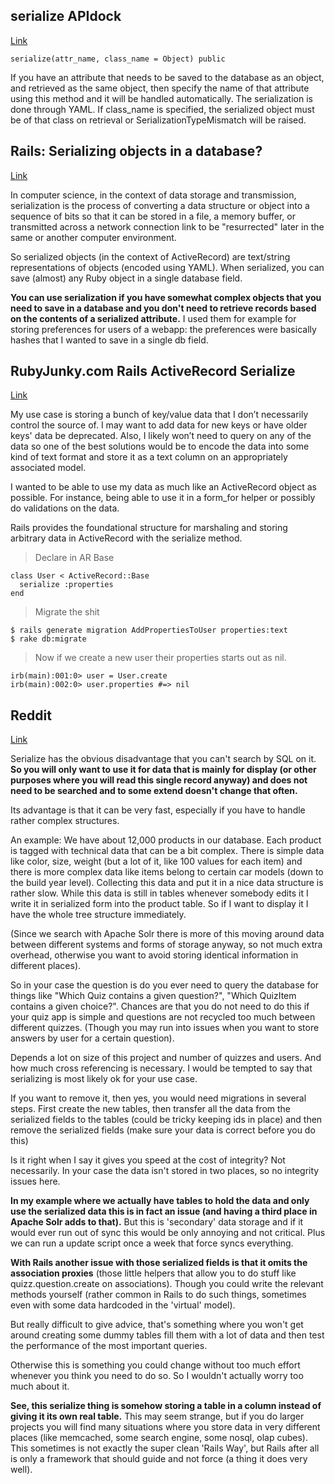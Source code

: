 ## serialize APIdock
[Link](http://apidock.com/rails/ActiveRecord/AttributeMethods/Serialization/ClassMethods/serialize)

    serialize(attr_name, class_name = Object) public

If you have an attribute that needs to be saved to the database as an object, and retrieved as the same object, then specify the name of that attribute using this method and it will be handled automatically. The serialization is done through YAML. If class_name is specified, the serialized object must be of that class on retrieval or SerializationTypeMismatch will be raised.

## Rails: Serializing objects in a database?
[Link](http://stackoverflow.com/questions/2959661/rails-serializing-objects-in-a-database)

In computer science, in the context of data storage and transmission, serialization is the process of converting a data structure or object into a sequence of bits so that it can be stored in a file, a memory buffer, or transmitted across a network connection link to be "resurrected" later in the same or another computer environment.

So serialized objects (in the context of ActiveRecord) are text/string representations of objects (encoded using YAML). When serialized, you can save (almost) any Ruby object in a single database field.

__You can use serialization if you have somewhat complex objects that you need to save in a database and you don't need to retrieve records based on the contents of a serialized attribute.__ I used them for example for storing preferences for users of a webapp: the preferences were basically hashes that I wanted to save in a single db field.

## RubyJunky.com Rails ActiveRecord Serialize
[Link](http://rubyjunky.com/rails-activerecord-serialize.html)

My use case is storing a bunch of key/value data that I don’t necessarily control the source of. I may want to add data for new keys or have older keys' data be deprecated. Also, I likely won’t need to query on any of the data so one of the best solutions would be to encode the data into some kind of text format and store it as a text column on an appropriately associated model.

I wanted to be able to use my data as much like an ActiveRecord object as possible. For instance, being able to use it in a form_for helper or possibly do validations on the data.

Rails provides the foundational structure for marshaling and storing arbitrary data in ActiveRecord with the serialize method.

> Declare in AR Base

    class User < ActiveRecord::Base
      serialize :properties
    end

> Migrate the shit

    $ rails generate migration AddPropertiesToUser properties:text
    $ rake db:migrate

> Now if we create a new user their properties starts out as nil.

    irb(main):001:0> user = User.create
    irb(main):002:0> user.properties #=> nil

## Reddit
[Link](http://www.reddit.com/r/rails/comments/1x63o8/when_to_use_activerecords_serialize/)

Serialize has the obvious disadvantage that you can't search by SQL on it. __So you will only want to use it for data that is mainly for display (or other purposes where you will read this single record anyway) and does not need to be searched and to some extend doesn't change that often.__

Its advantage is that it can be very fast, especially if you have to handle rather complex structures.

An example: We have about 12,000 products in our database. Each product is tagged with technical data that can be a bit complex. There is simple data like color, size, weight (but a lot of it, like 100 values for each item) and there is more complex data like items belong to certain car models (down to the build year level). Collecting this data and put it in a nice data structure is rather slow. While this data is still in tables whenever somebody edits it I write it in serialized form into the product table. So if I want to display it I have the whole tree structure immediately. 

(Since we search with Apache Solr there is more of this moving around data between different systems and forms of storage anyway, so not much extra overhead, otherwise you want to avoid storing identical information in different places).

So in your case the question is do you ever need to query the database for things like "Which Quiz contains a given question?", "Which QuizItem contains a given choice?". Chances are that you do not need to do this if your quiz app is simple and questions are not recycled too much between different quizzes. (Though you may run into issues when you want to store answers by user for a certain question).

Depends a lot on size of this project and number of quizzes and users. And how much cross referencing is necessary. I would be tempted to say that serializing is most likely ok for your use case.

If you want to remove it, then yes, you would need migrations in several steps. First create the new tables, then transfer all the data from the serialized fields to the tables (could be tricky keeping ids in place) and then remove the serialized fields (make sure your data is correct before you do this)

Is it right when I say it gives you speed at the cost of integrity? Not necessarily. In your case the data isn't stored in two places, so no integrity issues here.

__In my example where we actually have tables to hold the data and only use the serialized data this is in fact an issue (and having a third place in Apache Solr adds to that).__ But this is 'secondary' data storage and if it would ever run out of sync this would be only annoying and not critical. Plus we can run a update script once a week that force syncs everything.

__With Rails another issue with those serialized fields is that it omits the association proxies__ (those little helpers that allow you to do stuff like quizz.question.create on associations). Though you could write the relevant methods yourself (rather common in Rails to do such things, sometimes even with some data hardcoded in the 'virtual' model).

But really difficult to give advice, that's something where you won't get around creating some dummy tables fill them with a lot of data and then test the performance of the most important queries.

Otherwise this is something you could change without too much effort whenever you think you need to do so. So I wouldn't actually worry too much about it.

__See, this serialize thing is somehow storing a table in a column instead of giving it its own real table.__ This may seem strange, but if you do larger projects you will find many situations where you store data in very different places (like memcached, some search engine, some nosql, olap cubes). This sometimes is not exactly the super clean 'Rails Way', but Rails after all is only a framework that should guide and not force (a thing it does very well).